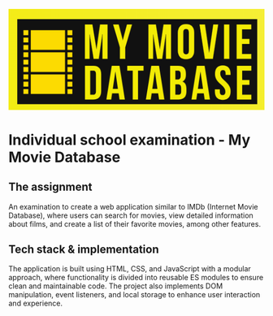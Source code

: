 ![logo](/res/logo.png)

# Individual school examination - My Movie Database

## The assignment
An examination to create a web application similar to IMDb (Internet Movie Database), where users can search for movies, view detailed information about films, and create a list of their favorite movies, among other features.

## Tech stack & implementation
The application is built using HTML, CSS, and JavaScript with a modular approach, where functionality is divided into reusable ES modules to ensure clean and maintainable code. The project also implements DOM manipulation, event listeners, and local storage to enhance user interaction and experience.
